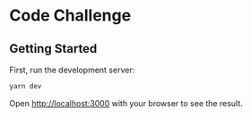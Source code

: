 # Code Challenge

## Getting Started

First, run the development server:

```bash
yarn dev
```

Open [http://localhost:3000](http://localhost:3000) with your browser to see the result.
